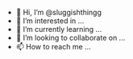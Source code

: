 - 👋 Hi, I’m @sluggishthingg
- 👀 I’m interested in ...
- 🌱 I’m currently learning ...
- 💞️ I’m looking to collaborate on ...
- 📫 How to reach me ...

<!---
sluggishthingg/sluggishthingg is a ✨ special ✨ repository because its `README.md` (this file) appears on your GitHub profile.
You can click the Preview link to take a look at your changes.
--->
